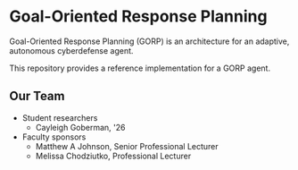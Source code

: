 # Goal-Oriented Response Planning

Goal-Oriented Response Planning (GORP) is an architecture for an adaptive, autonomous cyberdefense agent.

This repository provides a reference implementation for a GORP agent.

## Our Team

- Student researchers
  - Cayleigh Goberman, '26
- Faculty sponsors
  - Matthew A Johnson, Senior Professional Lecturer
  - Melissa Chodziutko, Professional Lecturer

